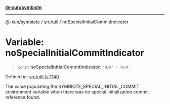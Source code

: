 [**@-xun/symbiote**](../../../README.md)

***

[@-xun/symbiote](../../../README.md) / [src/util](../README.md) / noSpecialInitialCommitIndicator

# Variable: noSpecialInitialCommitIndicator

> `const` **noSpecialInitialCommitIndicator**: `"N/A"` = `'N/A'`

Defined in: [src/util.ts:1140](https://github.com/Xunnamius/symbiote/blob/93db40a191a3211953c897ee68551b6408725320/src/util.ts#L1140)

The value populating the SYMBIOTE_SPECIAL_INITIAL_COMMIT environment variable
when there was no special initialization commit reference found.
